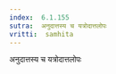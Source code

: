 ```yaml
---
index:  6.1.155
sutra:  अनुदात्तस्य च यत्रोदात्तलोपः
vritti:  samhita 
---
```


अनुदात्तस्य च यत्रोदात्तलोपः

